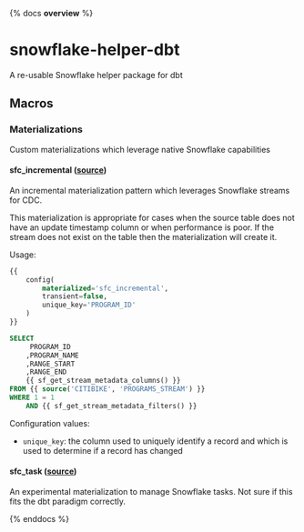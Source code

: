 {% docs __overview__ %}

# snowflake-helper-dbt
A re-usable Snowflake helper package for dbt

## Macros
### Materializations
Custom materializations which leverage native Snowflake capabilities

#### sfc_incremental ([source](macros/materializations/sfc_incremental.sql))
An incremental materialization pattern which leverages Snowflake streams for CDC.

This materialization is appropriate for cases when the source table does not have an update timestamp column or when performance is poor. If the stream does not exist on the table then the materialization will create it.

Usage:
```sql
{{
    config(
        materialized='sfc_incremental',
        transient=false,
        unique_key='PROGRAM_ID' 
    )
}}

SELECT
     PROGRAM_ID
    ,PROGRAM_NAME
    ,RANGE_START
    ,RANGE_END
    {{ sf_get_stream_metadata_columns() }}
FROM {{ source('CITIBIKE', 'PROGRAMS_STREAM') }}
WHERE 1 = 1
    AND {{ sf_get_stream_metadata_filters() }}
```

Configuration values:
* `unique_key`: the column used to uniquely identify a record and which is used to determine if a record has changed


#### sfc_task ([source](macros/materializations/sfc_task.sql))

An experimental materialization to manage Snowflake tasks. Not sure if this fits the dbt paradigm correctly.

{% enddocs %}